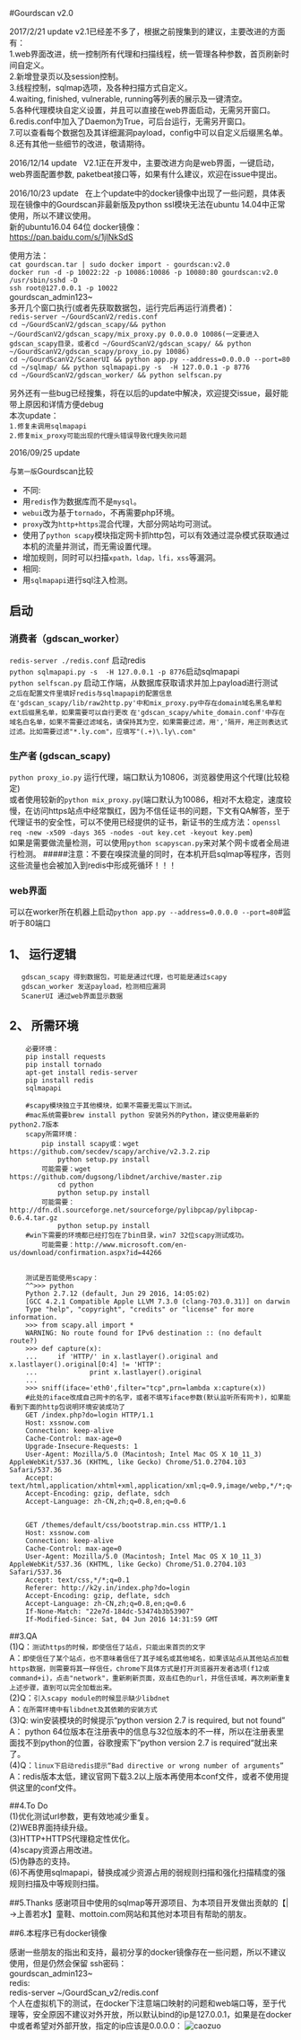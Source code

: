 #Gourdscan v2.0


2017/2/21 update
v2.1已经差不多了，根据之前搜集到的建议，主要改进的方面有：   
1.web界面改进，统一控制所有代理和扫描线程，统一管理各种参数，首页刷新时间自定义。   
2.新增登录页以及session控制。   
3.线程控制，sqlmap选项，及各种扫描方式自定义。   
4.waiting, finished, vulnerable, running等列表的展示及一键清空。   
5.各种代理模块自定义设置，并且可以直接在web界面启动，无需另开窗口。   
6.redis.conf中加入了Daemon为True，可后台运行，无需另开窗口。   
7.可以查看每个数据包及其详细漏洞payload，config中可以自定义后缀黑名单。   
8.还有其他一些细节的改进，敬请期待。   
   
2016/12/14 update   
V2.1正在开发中，主要改进方向是web界面，一键启动，web界面配置参数, paketbeat接口等，如果有什么建议，欢迎在issue中提出。

2016/10/23 update  
在上个update中的docker镜像中出现了一些问题，具体表现在镜像中的Gourdscan非最新版及python ssl模块无法在ubuntu 14.04中正常使用，所以不建议使用。  
新的ubuntu16.04 64位 docker镜像：  
https://pan.baidu.com/s/1jINkSdS  

使用方法：  
`cat gourdscan.tar | sudo docker import - gourdscan:v2.0`  
`docker run -d -p 10022:22 -p 10086:10086 -p 10080:80 gourdscan:v2.0 /usr/sbin/sshd -D`  
`ssh root@127.0.0.1 -p 10022`  
gourdscan_admin123~  
多开几个窗口执行(或者先获取数据包，运行完后再运行消费者)：  
`redis-server ~/GourdScanV2/redis.conf`  
`cd ~/GourdScanV2/gdscan_scapy/&& python ~/GourdScanV2/gdscan_scapy/mix_proxy.py 0.0.0.0 10086(一定要进入gdscan_scapy目录，或者cd ~/GourdScanV2/gdscan_scapy/ && python   ~/GourdScanV2/gdscan_scapy/proxy_io.py 10086)`  
`cd ~/GourdScanV2/ScanerUI && python app.py --address=0.0.0.0 --port=80`  
`cd ~/sqlmap/ && python sqlmapapi.py -s  -H 127.0.0.1 -p 8776`  
`cd ~/GourdScanV2/gdscan_worker/ && python selfscan.py`  
  
  
另外还有一些bug已经搜集，将在以后的update中解决，欢迎提交issue，最好能带上原因和详情方便debug  
本次update：  
`1.修复未调用sqlmapapi`  
`2.修复mix_proxy可能出现的代理头错误导致代理失败问题`  
  
2016/09/25 update  
  
与`第一版`Gourdscan比较  

- 不同:  
 - 用`redis`作为数据库而不是`mysql`。  
 - `webui`改为基于`tornado`，不再需要php环境。
 - `proxy`改为`http+https`混合代理，大部分网站均可测试。
 - 使用了`python scapy`模块指定网卡抓http包，可以有效通过混杂模式获取通过本机的流量并测试，而无需设置代理。
 - 增加规则，同时可以扫描`xpath，ldap，lfi，xss`等漏洞。
- 相同: 
 - 用`sqlmapapi`进行sql注入检测。

## 启动
### 消费者（gdscan_worker）
`redis-server ./redis.conf` 启动redis  
`python sqlmapapi.py -s  -H 127.0.0.1 -p 8776`启动sqlmapapi  
`python selfscan.py` 启动工作端，从数据库获取请求并加上payload进行测试  
`之后在配置文件里填好redis与sqlmapapi的配置信息`
`在'gdscan_scapy/lib/raw2http.py'中和mix_proxy.py中存在domain域名黑名单和ext后缀黑名单，如果需要可以自行更改`
`在'gdscan_scapy/white_domain.conf'中存在域名白名单，如果不需要过滤域名，请保持其为空，如果需要过滤，用','隔开，用正则表达式过滤。比如需要过滤"*.ly.com"，应填写"(.+)\.ly\.com"`

### 生产者 (gdscan_scapy)
`python proxy_io.py` 运行代理，端口默认为10806，浏览器使用这个代理(比较稳定)  
或者使用较新的`python mix_proxy.py`(端口默认为10086，相对不太稳定，速度较慢，在访问https站点中经常飘红，因为不信任证书的问题，下文有QA解答，至于代理证书的安全性，可以不使用已经提供的证书，新证书的生成方法：`openssl req -new -x509 -days 365 -nodes -out key.cet -keyout key.pem`)  
如果是需要做流量检测，可以使用`python scapyscan.py`来对某个网卡或者全局进行检测。
#####注意：不要在嗅探流量的同时，在本机开启sqlmap等程序，否则这些流量也会被加入到redis中形成死循环！！！

### web界面
可以在worker所在机器上启动`python app.py --address=0.0.0.0 --port=80`#监听于80端口  


## 1、 运行逻辑
```
   gdscan_scapy 得到数据包，可能是通过代理，也可能是通过scapy
   gdscan_worker 发送payload，检测相应漏洞
   ScanerUI 通过web界面显示数据
```

## 2、 所需环境
```
    必要环境：
    pip install requests
    pip install tornado
    apt-get install redis-server
    pip install redis
    sqlmapapi
```
```
    #scapy模块独立于其他模块，如果不需要无需以下测试。
    #mac系统需要brew install python 安装另外的Python，建议使用最新的python2.7版本
    scapy所需环境：
        pip install scapy或：wget https://github.com/secdev/scapy/archive/v2.3.2.zip
            python setup.py install 
        可能需要：wget https://github.com/dugsong/libdnet/archive/master.zip
            cd python
            python setup.py install 
        可能需要：http://dfn.dl.sourceforge.net/sourceforge/pylibpcap/pylibpcap-0.6.4.tar.gz
            python setup.py install  
    #win下需要的环境都已经打包在了bin目录，win7 32位scapy测试成功。
        可能需要：http://www.microsoft.com/en-us/download/confirmation.aspx?id=44266
        

    测试是否能使用scapy：
    ^^>>> python
    Python 2.7.12 (default, Jun 29 2016, 14:05:02)
    [GCC 4.2.1 Compatible Apple LLVM 7.3.0 (clang-703.0.31)] on darwin
    Type "help", "copyright", "credits" or "license" for more information.
    >>> from scapy.all import *
    WARNING: No route found for IPv6 destination :: (no default route?)
    >>> def capture(x):
    ...     if 'HTTP/' in x.lastlayer().original and x.lastlayer().original[0:4] != 'HTTP':
    ...             print x.lastlayer().original
    ...
    >>> sniff(iface='eth0',filter="tcp",prn=lambda x:capture(x))
    #此处的iface改成自己网卡的名字，或者不填写iface参数(默认监听所有网卡)，如果能看到下面的http包说明环境安装成功了
    GET /index.php?do=login HTTP/1.1
    Host: xssnow.com
    Connection: keep-alive
    Cache-Control: max-age=0
    Upgrade-Insecure-Requests: 1
    User-Agent: Mozilla/5.0 (Macintosh; Intel Mac OS X 10_11_3) AppleWebKit/537.36 (KHTML, like Gecko) Chrome/51.0.2704.103 Safari/537.36
    Accept: text/html,application/xhtml+xml,application/xml;q=0.9,image/webp,*/*;q=0.8
    Accept-Encoding: gzip, deflate, sdch
    Accept-Language: zh-CN,zh;q=0.8,en;q=0.6
    
    
    GET /themes/default/css/bootstrap.min.css HTTP/1.1
    Host: xssnow.com
    Connection: keep-alive
    Cache-Control: max-age=0
    User-Agent: Mozilla/5.0 (Macintosh; Intel Mac OS X 10_11_3) AppleWebKit/537.36 (KHTML, like Gecko) Chrome/51.0.2704.103 Safari/537.36
    Accept: text/css,*/*;q=0.1
    Referer: http://k2y.in/index.php?do=login
    Accept-Encoding: gzip, deflate, sdch
    Accept-Language: zh-CN,zh;q=0.8,en;q=0.6
    If-None-Match: "22e7d-184dc-53474b3b53907"
    If-Modified-Since: Sat, 04 Jun 2016 14:31:59 GMT
```

##3.QA  
(1)Q：`测试https的时候，即使信任了站点，只能出来首页的文字`  
   A：`即使信任了某个站点，也不意味着信任了其子域名或其他域名，如果该站点从其他站点加载https数据，则需要将其一样信任，chrome下具体方式是打开浏览器开发者选项(f12或command+i)，点击"network"，重新刷新页面，双击红色的url，并信任该域，再次刷新重复上述步骤，直到可以完全加载出来。`  
(2)Q：`引入scapy module的时候显示缺少libdnet`  
   A：`在所需环境中有libdnet及其依赖的安装方式`  
(3)Q: win安装模块的时候提示“python version 2.7 is required, but not found”  
   A： python 64位版本在注册表中的信息与32位版本的不一样，所以在注册表里面找不到python的位置，谷歌搜索下”python version 2.7 is required“就出来了。  
(4)Q：`linux下启动redis提示“Bad directive or wrong number of arguments”`  
   A：redis版本太低，建议官网下载3.2以上版本再使用本conf文件，或者不使用提供这里的conf文件。
  
##4.To Do  
(1)优化测试url参数，更有效地减少重复。  
(2)WEB界面持续升级。  
(3)HTTP+HTTPS代理稳定性优化。  
(4)scapy资源占用改进。  
(5)伪静态的支持。  
(6)不再使用sqlmapapi，替换成减少资源占用的弱规则扫描和强化扫描精度的强规则扫描及中等规则扫描。  

##5.Thanks
感谢项目中使用的sqlmap等开源项目、为本项目开发做出贡献的【|→上善若水】童鞋、mottoin.com网站和其他对本项目有帮助的朋友。   


##6.本程序已有docker镜像  

感谢一些朋友的指出和支持，最初分享的docker镜像存在一些问题，所以不建议使用，但是仍然会保留
ssh密码：    
gourdscan_admin123~  
redis:  
redis-server ~/GourdScan_v2/redis.conf  
个人在虚拟机下的测试，在docker下注意端口映射的问题和web端口等，至于代理等，安全原因不建议对外开放，所以默认bind的ip是127.0.0.1，如果是在docker中或者希望对外部开放，指定的ip应该是0.0.0.0：
![caozuo](https://cloud.githubusercontent.com/assets/10612232/19591585/56b0257c-97aa-11e6-9851-4f6b302d7b87.png)
